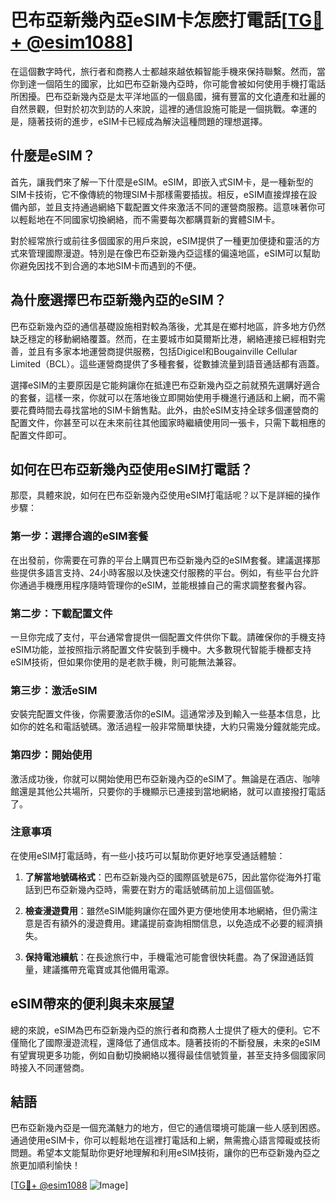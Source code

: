 # 巴布亞新幾內亞eSIM卡怎麽打電話[[TG💪+ @esim1088](https://t.me/s/esim1088)]

在這個數字時代，旅行者和商務人士都越來越依賴智能手機來保持聯繫。然而，當你到達一個陌生的國家，比如巴布亞新幾內亞時，你可能會被如何使用手機打電話所困擾。巴布亞新幾內亞是太平洋地區的一個島國，擁有豐富的文化遺產和壯麗的自然景觀，但對於初次到訪的人來說，這裡的通信設施可能是一個挑戰。幸運的是，隨著技術的進步，eSIM卡已經成為解決這種問題的理想選擇。

## 什麼是eSIM？

首先，讓我們來了解一下什麼是eSIM。eSIM，即嵌入式SIM卡，是一種新型的SIM卡技術，它不像傳統的物理SIM卡那樣需要插拔。相反，eSIM直接焊接在設備內部，並且支持通過網絡下載配置文件來激活不同的運營商服務。這意味著你可以輕鬆地在不同國家切換網絡，而不需要每次都購買新的實體SIM卡。

對於經常旅行或前往多個國家的用戶來說，eSIM提供了一種更加便捷和靈活的方式來管理國際漫遊。特別是在像巴布亞新幾內亞這樣的偏遠地區，eSIM可以幫助你避免因找不到合適的本地SIM卡而遇到的不便。

## 為什麼選擇巴布亞新幾內亞的eSIM？

巴布亞新幾內亞的通信基礎設施相對較為落後，尤其是在鄉村地區，許多地方仍然缺乏穩定的移動網絡覆蓋。然而，在主要城市如莫爾斯比港，網絡連接已經相對完善，並且有多家本地運營商提供服務，包括Digicel和Bougainville Cellular Limited（BCL）。這些運營商提供了多種套餐，從數據流量到語音通話都有涵蓋。

選擇eSIM的主要原因是它能夠讓你在抵達巴布亞新幾內亞之前就預先選購好適合的套餐，這樣一來，你就可以在落地後立即開始使用手機進行通話和上網，而不需要花費時間去尋找當地的SIM卡銷售點。此外，由於eSIM支持全球多個運營商的配置文件，你甚至可以在未來前往其他國家時繼續使用同一張卡，只需下載相應的配置文件即可。

## 如何在巴布亞新幾內亞使用eSIM打電話？

那麼，具體來說，如何在巴布亞新幾內亞使用eSIM打電話呢？以下是詳細的操作步驟：

### 第一步：選擇合適的eSIM套餐

在出發前，你需要在可靠的平台上購買巴布亞新幾內亞的eSIM套餐。建議選擇那些提供多語言支持、24小時客服以及快速交付服務的平台。例如，有些平台允許你通過手機應用程序隨時管理你的eSIM，並能根據自己的需求調整套餐內容。

### 第二步：下載配置文件

一旦你完成了支付，平台通常會提供一個配置文件供你下載。請確保你的手機支持eSIM功能，並按照指示將配置文件安裝到手機中。大多數現代智能手機都支持eSIM技術，但如果你使用的是老款手機，則可能無法兼容。

### 第三步：激活eSIM

安裝完配置文件後，你需要激活你的eSIM。這通常涉及到輸入一些基本信息，比如你的姓名和電話號碼。激活過程一般非常簡單快捷，大約只需幾分鐘就能完成。

### 第四步：開始使用

激活成功後，你就可以開始使用巴布亞新幾內亞的eSIM了。無論是在酒店、咖啡館還是其他公共場所，只要你的手機顯示已連接到當地網絡，就可以直接撥打電話了。

### 注意事項

在使用eSIM打電話時，有一些小技巧可以幫助你更好地享受通話體驗：

1. **了解當地號碼格式**：巴布亞新幾內亞的國際區號是675，因此當你從海外打電話到巴布亞新幾內亞時，需要在對方的電話號碼前加上這個區號。
   
2. **檢查漫遊費用**：雖然eSIM能夠讓你在國外更方便地使用本地網絡，但仍需注意是否有額外的漫遊費用。建議提前查詢相關信息，以免造成不必要的經濟損失。

3. **保持電池續航**：在長途旅行中，手機電池可能會很快耗盡。為了保證通話質量，建議攜帶充電寶或其他備用電源。

## eSIM帶來的便利與未來展望

總的來說，eSIM為巴布亞新幾內亞的旅行者和商務人士提供了極大的便利。它不僅簡化了國際漫遊流程，還降低了通信成本。隨著技術的不斷發展，未來的eSIM有望實現更多功能，例如自動切換網絡以獲得最佳信號質量，甚至支持多個國家同時接入不同運營商。

## 結語

巴布亞新幾內亞是一個充滿魅力的地方，但它的通信環境可能讓一些人感到困惑。通過使用eSIM卡，你可以輕鬆地在這裡打電話和上網，無需擔心語言障礙或技術問題。希望本文能幫助你更好地理解和利用eSIM技術，讓你的巴布亞新幾內亞之旅更加順利愉快！

[[TG💪+ @esim1088](https://t.me/s/esim1088) ![Image](https://i.postimg.cc/4NQfJmqS/Snipaste-2025-05-13-00-14-12.png)]